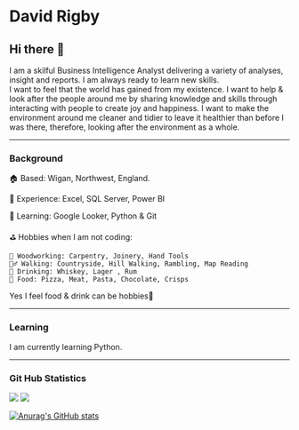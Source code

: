 # David Rigby

## Hi there :wave:

I am a skilful Business Intelligence Analyst delivering a variety of analyses, insight and reports.  I am always ready to learn new skills.  
I want to feel that the world has gained from my existence. I want to help & look after the people around me by sharing knowledge and skills through interacting with people to create joy and happiness. I want to make the environment around me cleaner and tidier to leave it healthier than before I was there, therefore, looking after the environment as a whole.

---

### Background

🏠  Based: Wigan, Northwest, England.

💼 Experience: Excel, SQL Server, Power BI

📖 Learning: Google Looker, Python & Git

⛳  Hobbies when I am not coding:  
  
    🌲 Woodworking: Carpentry, Joinery, Hand Tools  
    🚶‍♂️ Walking: Countryside, Hill Walking, Rambling, Map Reading  
    🍺 Drinking: Whiskey, Lager , Rum  
    🍕 Food: Pizza, Meat, Pasta, Chocolate, Crisps  

Yes I feel food & drink can be hobbies🙂

---

### Learning

I am currently learning Python.  

---

### Git Hub Statistics

![](https://raw.githubusercontent.com/riggers1812/GitHub-Statistics-Visualisation/master/generated/overview.svg#gh-dark-mode-only)
![](https://raw.githubusercontent.com/riggers1812/GitHub-Statistics-Visualisation/master/generated/languages.svg#gh-dark-mode-only)



[![Anurag's GitHub stats](https://github-readme-stats.vercel.app/api?username=Riggers1812&count_private=true&show_icons=true&theme=tokyonight)](https://github.com/anuraghazra/github-readme-stats)

<!--
**Riggers1812/Riggers1812** is a ✨ _special_ ✨ repository because its `README.md` (this file) appears on your GitHub profile.

Here are some ideas to get you started:

- 🔭 I’m currently working on ...
- 🌱 I’m currently learning ...
- 👯 I’m looking to collaborate on ...
- 🤔 I’m looking for help with ...
- 💬 Ask me about ...
- 📫 How to reach me: ...
- 😄 Pronouns: ...
- ⚡ Fun fact: ...
-->
